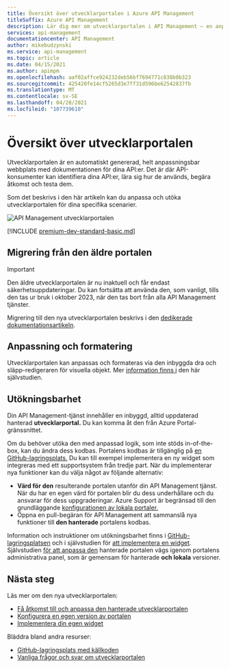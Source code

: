 ```yaml
---
title: Översikt över utvecklarportalen i Azure API Management
titleSuffix: Azure API Management
description: Lär dig mer om utvecklarportalen i API Management – en anpassningsbar webbplats där API-konsumenter kan utforska dina API:er.
services: api-management
documentationcenter: API Management
author: mikebudzynski
ms.service: api-management
ms.topic: article
ms.date: 04/15/2021
ms.author: apimpm
ms.openlocfilehash: aaf02affce924232deb56bf7694771c838b0b323
ms.sourcegitcommit: 425420fe14cf5265d3e7ff31d596be62542837fb
ms.translationtype: MT
ms.contentlocale: sv-SE
ms.lasthandoff: 04/20/2021
ms.locfileid: "107739610"
---
```

# <a name="overview-of-the-developer-portal"></a>Översikt över utvecklarportalen

Utvecklarportalen är en automatiskt genererad, helt anpassningsbar webbplats med dokumentationen för dina API:er. Det är där API-konsumenter kan identifiera dina API:er, lära sig hur de används, begära åtkomst och testa dem.

Som det beskrivs i den här artikeln kan du anpassa och utöka utvecklarportalen för dina specifika scenarier. 

![API Management utvecklarportalen](media/api-management-howto-developer-portal/cover.png)

[!INCLUDE [premium-dev-standard-basic.md](../../includes/api-management-availability-premium-dev-standard-basic.md)]

## <a name="migration-from-the-legacy-portal"></a>Migrering från den äldre portalen

> [!IMPORTANT]
> Den äldre utvecklarportalen är nu inaktuell och får endast säkerhetsuppdateringar. Du kan fortsätta att använda den, som vanligt, tills den tas ur bruk i oktober 2023, när den tas bort från alla API Management tjänster.

Migrering till den nya utvecklarportalen beskrivs i den [dedikerade dokumentationsartikeln](developer-portal-deprecated-migration.md).

## <a name="customization-and-styling"></a>Anpassning och formatering

Utvecklarportalen kan anpassas och formateras via den inbyggda dra och släpp-redigeraren för visuella objekt. Mer [information finns i](api-management-howto-developer-portal-customize.md) den här självstudien.

## <a name="extensibility"></a><a name="managed-vs-self-hosted"></a> Utökningsbarhet

Din API Management-tjänst innehåller en inbyggd, alltid uppdaterad hanterad **utvecklarportal.** Du kan komma åt den från Azure Portal-gränssnittet.

Om du behöver utöka den med anpassad logik, som inte stöds in-of-the-box, kan du ändra dess kodbas. Portalens kodbas är tillgänglig på [en GitHub-lagringsplats.](https://github.com/Azure/api-management-developer-portal) Du kan till exempel implementera en ny widget som integreras med ett supportsystem från tredje part. När du implementerar nya funktioner kan du välja något av följande alternativ:

- **Värd för den** resulterande portalen utanför din API Management tjänst. När du har en egen värd för portalen blir du dess underhållare och du ansvarar för dess uppgraderingar. Azure Support är begränsad till den grundläggande [konfigurationen av lokala portaler.](developer-portal-self-host.md)
- Öppna en pull-begäran för API Management att sammanslå nya funktioner till **den hanterade** portalens kodbas.

Information och instruktioner om utökningsbarhet finns i [GitHub-lagringsplatsen](https://github.com/Azure/api-management-developer-portal) och i självstudien för [att implementera en widget](developer-portal-implement-widgets.md). Självstudien [för att anpassa den](api-management-howto-developer-portal-customize.md) hanterade portalen vägs igenom  portalens administrativa panel, som är gemensam för hanterade **och lokala** versioner.


## <a name="next-steps"></a>Nästa steg

Läs mer om den nya utvecklarportalen:

- [Få åtkomst till och anpassa den hanterade utvecklarportalen](api-management-howto-developer-portal-customize.md)
- [Konfigurera en egen version av portalen](developer-portal-self-host.md)
- [Implementera din egen widget](developer-portal-implement-widgets.md)

Bläddra bland andra resurser:

- [GitHub-lagringsplats med källkoden](https://github.com/Azure/api-management-developer-portal)
- [Vanliga frågor och svar om utvecklarportalen](developer-portal-faq.md)
